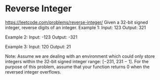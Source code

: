 ﻿# Reverse Integer

https://leetcode.com/problems/reverse-integer/
Given a 32-bit signed integer, reverse digits of an integer.
Example 1:
Input: 123
Output: 321

Example 2:
Input: -123
Output: -321

Example 3:
Input: 120
Output: 21

Note:
Assume we are dealing with an environment which could only 
store integers within the 32-bit signed integer range: 
[−231,  231 − 1]. For the purpose of this problem, assume 
that your function returns 0 when the reversed integer overflows.